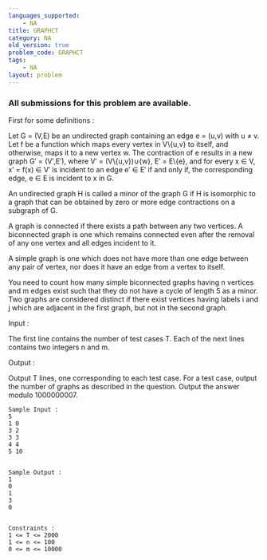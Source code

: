 ```yaml
---
languages_supported:
    - NA
title: GRAPHCT
category: NA
old_version: true
problem_code: GRAPHCT
tags:
    - NA
layout: problem
---
```

###  All submissions for this problem are available. 

First for some definitions :

Let G = (V,E) be an undirected graph containing an edge e = (u,v) with u ≠ v. Let f be a function which maps every vertex in V\\{u,v} to itself, and otherwise, maps it to a new vertex w. The contraction of e results in a new graph G′ = (V′,E′), where V′ = (V\\{u,v})∪{w}, E′ = E\\{e}, and for every x ∈ V, x′ = f(x) ∈ V′ is incident to an edge e′ ∈ E′ if and only if, the corresponding edge, e ∈ E is incident to x in G.

An undirected graph H is called a minor of the graph G if H is isomorphic to a graph that can be obtained by zero or more edge contractions on a subgraph of G.

A graph is connected if there exists a path between any two vertices. A biconnected graph is one which remains connected even after the removal of any one vertex and all edges incident to it.

A simple graph is one which does not have more than one edge between any pair of vertex, nor does it have an edge from a vertex to itself.

You need to count how many simple biconnected graphs having n vertices and m edges exist such that they do not have a cycle of length 5 as a minor. Two graphs are considered distinct if there exist vertices having labels i and j which are adjacent in the first graph, but not in the second graph.

Input :

The first line contains the number of test cases T. Each of the next lines contains two integers n and m.

Output :

Output T lines, one corresponding to each test case. For a test case, output the number of graphs as described in the question. Output the answer modulo 1000000007.

```
Sample Input :
5
1 0
3 2
3 3
4 4
5 10


```
```
Sample Output :
1
0
1
3
0


```
```
Constraints :
1 <= T <= 2000
1 <= n <= 100
0 <= m <= 10000

```